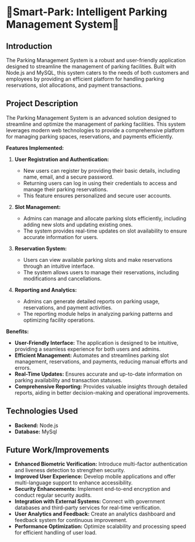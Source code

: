 # 🚗Smart-Park: Intelligent Parking Management System🚗

## Introduction 
The Parking Management System is a robust and user-friendly application designed to streamline the management of parking facilities. Built with Node.js and MySQL, this system caters to the needs of both customers and employees by providing an efficient platform for handling parking reservations, slot allocations, and payment transactions.


## Project Description

The Parking Management System is an advanced solution designed to streamline and optimize the management of parking facilities. This system leverages modern web technologies to provide a comprehensive platform for managing parking spaces, reservations, and payments efficiently.

**Features Implemented:**

1. **User Registration and Authentication:**
     - New users can register by providing their basic details, including name, email, and a secure password.
     - Returning users can log in using their credentials to access and manage their parking reservations.
     - This feature ensures personalized and secure user accounts.

2. **Slot Management:**
   - Admins can manage and allocate parking slots efficiently, including adding new slots and updating existing ones.
   - The system provides real-time updates on slot availability to ensure accurate information for users.

3. **Reservation System:**
   - Users can view available parking slots and make reservations through an intuitive interface.
   - The system allows users to manage their reservations, including modifications and cancellations.

4. **Reporting and Analytics:**
   - Admins can generate detailed reports on parking usage, reservations, and payment activities.
   - The reporting module helps in analyzing parking patterns and optimizing facility operations.

**Benefits:**

- **User-Friendly Interface:** The application is designed to be intuitive, providing a seamless experience for both users and admins.
- **Efficient Management:** Automates and streamlines parking slot management, reservations, and payments, reducing manual efforts and errors.
- **Real-Time Updates:** Ensures accurate and up-to-date information on parking availability and transaction statuses.
- **Comprehensive Reporting:** Provides valuable insights through detailed reports, aiding in better decision-making and operational improvements.

## Technologies Used

- **Backend:** Node.js
- **Database:** MySql

  
## Future Work/Improvements

- **Enhanced Biometric Verification:** Introduce multi-factor authentication and liveness detection to strengthen security.
- **Improved User Experience:** Develop mobile applications and offer multi-language support to enhance accessibility.
- **Security Enhancements:** Implement end-to-end encryption and conduct regular security audits.
- **Integration with External Systems:** Connect with government databases and third-party services for real-time verification.
- **User Analytics and Feedback:** Create an analytics dashboard and feedback system for continuous improvement.
- **Performance Optimization:** Optimize scalability and processing speed for efficient handling of user load.

